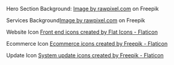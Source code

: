Hero Section Background: <a href="https://www.freepik.com/free-vector/gradient-blur-pink-blue-abstract-background_16359095.htm#query=grainy%20gradient&position=2&from_view=search&track=location_fest_v1">Image by rawpixel.com</a> on Freepik

Services Background<a href="https://www.freepik.com/free-vector/pastel-yellow-soft-gradient-blur-background_15841504.htm#page=5&query=grainy%20gradient&position=26&from_view=search&track=location_fest_v1">Image by rawpixel.com</a> on Freepik

Website Icon <a href="https://www.flaticon.com/free-icons/front-end" title="front end icons">Front end icons created by Flat Icons - Flaticon</a>

Ecommerce Icon <a href="https://www.flaticon.com/free-icons/ecommerce" title="ecommerce icons">Ecommerce icons created by Freepik - Flaticon</a>

Update Icon <a href="https://www.flaticon.com/free-icons/system-update" title="system update icons">System update icons created by Freepik - Flaticon</a>
